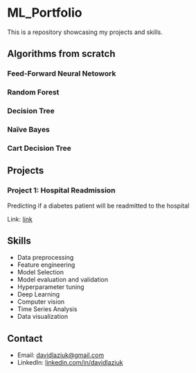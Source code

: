 # ML_Portfolio

This is a repository showcasing my projects and skills.

<!--
## Live Website

A live version of this website can be found [here](https://example.com/).

## Technologies Used

-->
## Algorithms from scratch

### Feed-Forward Neural Netowork
### Random Forest
### Decision Tree
### Naïve Bayes
### Cart Decision Tree

## Projects

### Project 1: Hospital Readmission

Predicting if a diabetes patient will be readmitted to the hospital

Link: [link](https://github.com/dlaziuk/ML_Portfolio/tree/main/Hospital%20Readmission)


## Skills

- Data preprocessing
- Feature engineering
- Model Selection
- Model evaluation and validation
- Hyperparameter tuning
- Deep Learning
- Computer vision
- Time Series Analysis
- Data visualization

## Contact

- Email: [davidlaziuk@gmail.com](mailto:davidlaziuk@gmail.com)
- LinkedIn: [linkedin.com/in/davidlaziuk](https://www.linkedin.com/in/davidlaziuk/)
